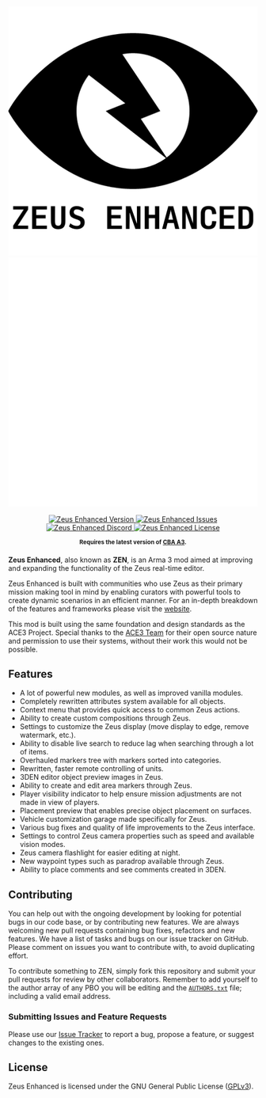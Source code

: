 <p align="center">
    <img src="https://github.com/zen-mod/ZEN/raw/master/extras/assets/logo/black/ZEN-Logo.png#gh-light-mode-only" width="512">
    <img src="https://github.com/zen-mod/ZEN/raw/master/extras/assets/logo/white/ZEN-Logo.png#gh-dark-mode-only" width="512">
</p>

<p align="center">
    <a href="https://github.com/zen-mod/ZEN/releases">
        <img src="https://img.shields.io/github/release/zen-mod/ZEN.svg?style=flat-square&label=Version" alt="Zeus Enhanced Version">
    </a>
    <a href="https://github.com/zen-mod/ZEN/issues">
        <img src="https://img.shields.io/github/issues-raw/zen-mod/ZEN.svg?style=flat-square&label=Issues" alt="Zeus Enhanced Issues">
    </a>
    <a href="https://discord.gg/kN7Jnhr">
        <img src="https://img.shields.io/discord/364823341506363392.svg?label=Discord&style=flat-square&colorB=7683D5" alt="Zeus Enhanced Discord">
    </a>
    <a href="https://github.com/zen-mod/ZEN/blob/master/LICENSE">
        <img src="https://img.shields.io/badge/License-GPLv3-red.svg?style=flat-square" alt="Zeus Enhanced License">
    </a>
</p>

<p align="center">
    <sup><strong>Requires the latest version of <a href="https://github.com/CBATeam/CBA_A3/releases">CBA A3</a>.</strong></sup>
</p>

**Zeus Enhanced**, also known as **ZEN**, is an Arma 3 mod aimed at improving and expanding the functionality of the Zeus real-time editor.

Zeus Enhanced is built with communities who use Zeus as their primary mission making tool in mind by enabling curators with powerful tools to create dynamic scenarios in an efficient manner.
For an in-depth breakdown of the features and frameworks please visit the [website](https://zen-mod.github.io/ZEN).

This mod is built using the same foundation and design standards as the ACE3 Project.
Special thanks to the [ACE3 Team](http://ace3mod.com/team.html) for their open source nature and permission to use their systems, without their work this would not be possible.

## Features

- A lot of powerful new modules, as well as improved vanilla modules.
- Completely rewritten attributes system available for all objects.
- Context menu that provides quick access to common Zeus actions.
- Ability to create custom compositions through Zeus.
- Settings to customize the Zeus display (move display to edge, remove watermark, etc.).
- Ability to disable live search to reduce lag when searching through a lot of items.
- Overhauled markers tree with markers sorted into categories.
- Rewritten, faster remote controlling of units.
- 3DEN editor object preview images in Zeus.
- Ability to create and edit area markers through Zeus.
- Player visibility indicator to help ensure mission adjustments are not made in view of players.
- Placement preview that enables precise object placement on surfaces.
- Vehicle customization garage made specifically for Zeus.
- Various bug fixes and quality of life improvements to the Zeus interface.
- Settings to control Zeus camera properties such as speed and available vision modes.
- Zeus camera flashlight for easier editing at night.
- New waypoint types such as paradrop available through Zeus.
- Ability to place comments and see comments created in 3DEN. 

## Contributing

You can help out with the ongoing development by looking for potential bugs in our code base, or by contributing new features. We are always welcoming new pull requests containing bug fixes, refactors and new features. We have a list of tasks and bugs on our issue tracker on GitHub. Please comment on issues you want to contribute with, to avoid duplicating effort.

To contribute something to ZEN, simply fork this repository and submit your pull requests for review by other collaborators. Remember to add yourself to the author array of any PBO you will be editing and the [`AUTHORS.txt`](https://github.com/zen-mod/ZEN/blob/master/AUTHORS.txt) file; including a valid email address.

### Submitting Issues and Feature Requests

Please use our [Issue Tracker](https://github.com/zen-mod/ZEN/issues) to report a bug, propose a feature, or suggest changes to the existing ones.

## License

Zeus Enhanced is licensed under the GNU General Public License ([GPLv3](https://github.com/zen-mod/ZEN/blob/master/LICENSE)).
